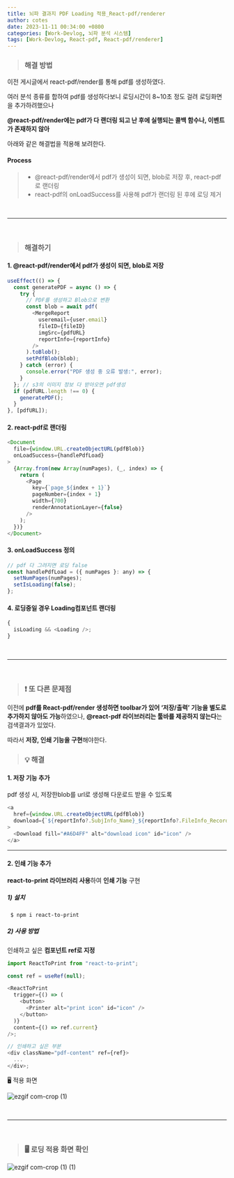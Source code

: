 ```yaml
---
title: 뇌파 결과지 PDF Loading 적용_React-pdf/renderer
author: cotes
date: 2023-11-11 00:34:00 +0800
categories: [Work-Devlog, 뇌파 분석 시스템]
tags: [Work-Devlog, React-pdf, React-pdf/renderer]
---
```


<!-- 프로젝트 작업하면서 했던 고민, 어떻게 해결했는지에 대한 내용이 담겨져있습니다. -->

> ### 해결 방법

이전 게시글에서 react-pdf/render를 통해 pdf를 생성하였다.

여러 분석 종류를 합하여 pdf를 생성하다보니 로딩시간이 8~10초 정도 걸려 로딩화면을 추가하려했으나 <br/>

**@react-pdf/render에는 pdf가 다 랜더링 되고 난 후에 실행되는 콜백 함수나, 이벤트가 존재하지 않아**

아래와 같은 해결법을 적용해 보려한다.

#### Process

> - @react-pdf/render에서 pdf가 생성이 되면, blob로 저장 후, react-pdf로 랜더링<br/>
> - react-pdf의 onLoadSuccess를 사용해 pdf가 랜더링 된 후에 로딩 제거

<br/>

---

<br/>

> ### 해결하기

#### 1. @react-pdf/render에서 pdf가 생성이 되면, blob로 저장 

```javascript
useEffect(() => {
  const generatePDF = async () => {
    try {
      // PDF를 생성하고 Blob으로 변환
      const blob = await pdf(
        <MergeReport
          useremail={user.email}
          fileID={fileID}
          imgSrc={pdfURL}
          reportInfo={reportInfo}
        />
      ).toBlob();
      setPdfBlob(blob);
    } catch (error) {
      console.error("PDF 생성 중 오류 발생:", error);
    }
  }; // s3의 이미지 정보 다 받아오면 pdf생성
  if (pdfURL.length !== 0) {
    generatePDF();
  }
}, [pdfURL]);
```

#### 2. react-pdf로 랜더링

```javascript
<Document
  file={window.URL.createObjectURL(pdfBlob)}
  onLoadSuccess={handlePdfLoad}
>
  {Array.from(new Array(numPages), (_, index) => {
    return (
      <Page
        key={`page_${index + 1}`}
        pageNumber={index + 1}
        width={700}
        renderAnnotationLayer={false}
      />
    );
  })}
</Document>
```

#### 3. onLoadSuccess 정의

```javascript
// pdf 다 그려지면 로딩 false
const handlePdfLoad = ({ numPages }: any) => {
  setNumPages(numPages);
  setIsLoading(false);
};
```

#### 4. 로딩중일 경우 Loading컴포넌트 랜더링

```javascript
{
  isLoading && <Loading />;
}
```

<br/>

---

<br/>

> ### ❗ 또 다른 문제점

이전에 **pdf를 React-pdf/render 생성하면 toolbar가 있어 ‘저장/출력’ 기능을 별도로 추가하지 않아도 가능**하였으나, **@react-pdf 라이브러리는 툴바를 제공하지 않는다**는 검색결과가 있었다.

따라서 **저장, 인쇄 기능을 구현**해야한다.

> ### 💡 해결

#### 1. 저장 기능 추가

pdf 생성 시, 저장한blob를 url로 생성해 다운로드 받을 수 있도록

```javascript
<a
  href={window.URL.createObjectURL(pdfBlob)}
  download={`${reportInfo?.SubjInfo_Name}_${reportInfo?.FileInfo_RecordDate}`}
>
  <Download fill="#A6D4FF" alt="download icon" id="icon" />
</a>
```

---

#### 2. 인쇄 기능 추가

**react-to-print 라이브러리 사용**하여 **인쇄 기능** 구현

##### 1) 설치

```
 $ npm i react-to-print
```

##### 2) 사용 방법

인쇄하고 싶은 **컴포넌트 ref로 지정**

```javascript
import ReactToPrint from "react-to-print";

const ref = useRef(null);

<ReactToPrint
  trigger={() => (
    <button>
      <Printer alt="print icon" id="icon" />
    </button>
  )}
  content={() => ref.current}
/>;

// 인쇄하고 싶은 부분
<div className="pdf-content" ref={ref}>
  ...
</div>;
```

🖥️ 적용 화면

![ezgif com-crop (1)](https://github.com/hajung00/SidePJ-next-node-full-sns/assets/66300154/586ef0db-0b23-449e-af76-1ae2a57092e6)

<br/>

---

<br/>

> ### 🖥️ 로딩 적용 화면 확인

![ezgif com-crop (1) (1)](https://github.com/hajung00/SidePJ-next-node-full-sns/assets/66300154/0fab8f49-6ec1-4cac-98f3-b5b9acf22c61)
